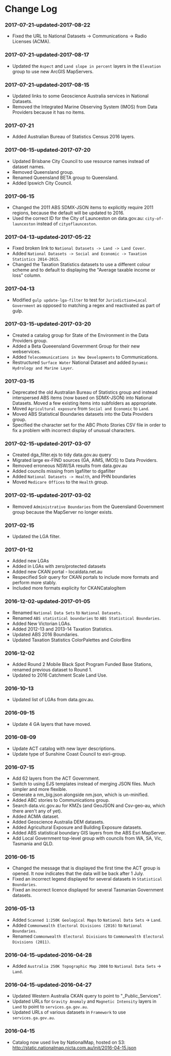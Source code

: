 
Change Log
==========

### 2017-07-21-updated-2017-08-22

* Fixed the URL to National Datasets -> Communications -> Radio Licenses (ACMA).

### 2017-07-21-updated-2017-08-17

* Updated the `Aspect` and `Land slope in percent` layers in the `Elevation` group to use new ArcGIS MapServers.

### 2017-07-21-updated-2017-08-15

* Updated links to some Geoscience Australia services in National Datasets.
* Removed the Integrated Marine Observing System (IMOS) from Data Providers because it has no items.

### 2017-07-21

* Added Australian Bureau of Statistics Census 2016 layers.

### 2017-06-15-updated-2017-07-20

* Updated Brisbane City Council to use resource names instead of dataset names.
* Removed Queensland group.
* Renamed Queensland BETA group to Queensland.
* Added Ipswich City Council.

### 2017-06-15

* Changed the 2011 ABS SDMX-JSON items to explicitly require 2011 regions, because the default will be updated to 2016.
* Used the correct ID for the City of Launceston on data.gov.au: `city-of-launceston` instead of `cityoflaunceston`.

### 2017-04-13-updated-2017-05-22

* Fixed broken link to `National Datasets -> Land -> Land Cover`.
* Added `National Datasets -> Social and Economic -> Taxation Statistics 2014-2015`.
* Changed the Taxation Statistics datasets to use a different colour scheme and to default to displaying the "Average taxable income or loss" column.

### 2017-04-13

* Modified `gulp update-lga-filter` to test for `Jurisdiction=Local Government` as opposed to matching a regex and reactivated as part of gulp.

### 2017-03-15-updated-2017-03-20

* Created a catalog group for State of the Environment in the Data Providers group.
* Added a Beta Queeensland Government Group for their new webservices.
* Added `Telecommunications in New Developments` to Communications.
* Restructured `Surface Water` National Dataset and added `Dynamic Hydrology and Marine Layer`. 

### 2017-03-15

* Deprecated the old Australian Bureau of Statistics group and instead interspersed ABS items (now based on SDMX-JSON) into National Datasets.  Moved a few existing items into subfolders as appropriate.
* Moved `Agricultural exposure` from `Social and Economic` to `Land`.
* Moved ABS Statistical Boundaries datasets into the Data Providers group.
* Specified the character set for the ABC Photo Stories CSV file in order to fix a problem with incorrect display of unusual characters.

### 2017-02-15-updated-2017-03-07

* Created dga_filter.ejs to tidy data.gov.au query
* Migrated large ex-FIND sources (GA, AIMS, IMOS) to Data Providers.
* Removed erroneous NSW/SA results from data.gov.au
* Added councils missing from lgafilter to dgafilter
* Added `National Datasets -> Health`, and PHN boundaries
* Moved `Medicare Offices` to the `Health` group.

### 2017-02-15-updated-2017-03-02

* Removed `Administrative Boundaries` from the Queensland Government group because the MapServer no longer exists.

### 2017-02-15

* Updated the LGA filter.

### 2017-01-12

* Added new LGAs
* Added in LGAs with zero/protected datasets
* Added new CKAN portal - localdata.net.au
* Respecified Solr query for CKAN portals to include more formats and perform more stably.
* Included more formats explicity for CKANCatalogItem

### 2016-12-02-updated-2017-01-05

* Renamed `National Data Sets` to `National Datasets`.
* Renamed `ABS statistical boundaries` to `ABS Statistical Boundaries`.
* Added New Victorian LGAs.
* Added 2012-13 and 2013-14 Taxation Statistics.
* Updated ABS 2016 Boundaries.
* Updated Taxation Statistics ColorPalettes and ColorBins

### 2016-12-02

* Added Round 2 Mobile Black Spot Program Funded Base Stations, renamed previous dataset to Round 1.
* Updated to 2016 Catchment Scale Land Use.

### 2016-10-13

* Updated list of LGAs from data.gov.au.

### 2016-09-15

* Update 4 GA layers that have moved.

### 2016-08-09

* Update ACT catalog with new layer descriptions.
* Update type of Sunshine Coast Council to esri-group.

### 2016-07-15

* Add 62 layers from the ACT Government.
* Switch to using EJS templates instead of merging JSON files. Much simpler and more flexible.
* Generate a nm_big.json alongside nm.json, which is un-minified.
* Added ABC stories to Communications group.
* Search data.vic.gov.au for KMZs (and GeoJSON and Csv-geo-au, which there aren't any of yet).
* Added ACMA dataset.
* Added Geoscience Australia DEM datasets.
* Added Agricultural Exposure and Building Exposure datasets.
* Added ABS statistical boundary GIS layers from the ABS Esri MapServer.
* Add Local Government top-level group with councils from WA, SA, Vic, Tasmania and QLD.

### 2016-06-15

* Changed the message that is displayed the first time the ACT group is opened.  It now indicates that the data will be back after 1 July.
* Fixed an incorrect legend displayed for several datasets in `Statistical Boundaries`.
* Fixed an incorrect licence displayed for several Tasmanian Government datasets.

### 2016-05-13

* Added `Scanned 1:250K Geological Maps` to `National Data Sets` -> `Land`.
* Added `Commonwealth Electoral Divisions (2016)` to `National Boundaries`.
* Renamed `Commonwealth Electoral Divisions` to `Commonwealth Electoral Divisions (2011)`.

### 2016-04-15-updated-2016-04-28

* Added `Australia 250K Topographic Map 2008` to `National Data Sets` -> `Land`.

### 2016-04-15-updated-2016-04-27

* Updated Western Australia CKAN query to point to "_Public_Services".
* Updated URLs for `Gravity Anomaly` and `Magnetic Intensity` layers in `Land` to point to `services.ga.gov.au`.
* Updated URLs of various datasets in `Framework` to use `services.ga.gov.au`.

### 2016-04-15

* Catalog now used live by NationalMap, hosted on S3: http://static.nationalmap.nicta.com.au/init/2016-04-15.json
